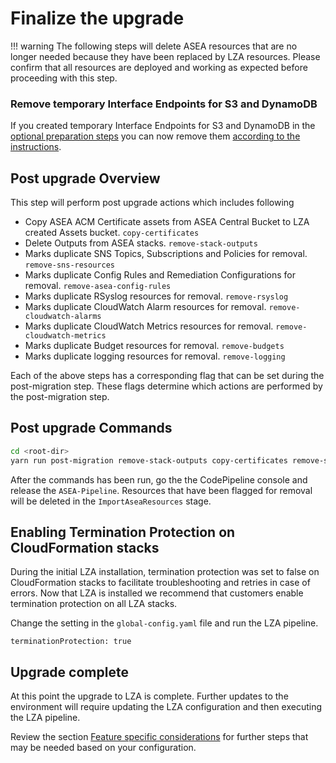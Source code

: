 
# Finalize the upgrade

!!! warning
    The following steps will delete ASEA resources that are no longer needed because they have been replaced by LZA resources. Please confirm that all resources are deployed and working as expected before proceeding with this step.

### Remove temporary Interface Endpoints for S3 and DynamoDB

If you created temporary Interface Endpoints for S3 and DynamoDB in the [optional preparation steps](./optional-steps.md#configure-interface-endpoints-for-s3-and-dynamodb) you can now remove them [according to the instructions](./optional-steps.md#removal-of-endpoints-after-the-lza-installation).


## Post upgrade Overview

This step will perform post upgrade actions which includes following

- Copy ASEA ACM Certificate assets from ASEA Central Bucket to LZA created Assets bucket. `copy-certificates`
- Delete Outputs from ASEA stacks. `remove-stack-outputs`
- Marks duplicate SNS Topics, Subscriptions and Policies for removal. `remove-sns-resources`
- Marks duplicate Config Rules and Remediation Configurations for removal. `remove-asea-config-rules`
- Marks duplicate RSyslog resources for removal. `remove-rsyslog`
- Marks duplicate CloudWatch Alarm resources for removal. `remove-cloudwatch-alarms`
- Marks duplicate CloudWatch Metrics resources for removal. `remove-cloudwatch-metrics`
- Marks duplicate Budget resources for removal. `remove-budgets`
- Marks duplicate logging resources for removal. `remove-logging`

Each of the above steps has a corresponding flag that can be set during the post-migration step. These flags determine which actions are performed by the post-migration step.

## Post upgrade Commands

```bash
cd <root-dir>
yarn run post-migration remove-stack-outputs copy-certificates remove-sns-resources remove-asea-config-rules remove-cloudwatch-alarms remove-cloudwatch-metrics remove-budgets remove-logging
```

After the commands has been run, go the the CodePipeline console and release the `ASEA-Pipeline`. Resources that have been flagged for removal will be deleted in the `ImportAseaResources` stage.

## Enabling Termination Protection on CloudFormation stacks

During the initial LZA installation, termination protection was set to false on CloudFormation stacks to facilitate troubleshooting and retries in case of errors. Now that LZA is installed we recommend that customers enable termination protection on all LZA stacks.

Change the setting in the `global-config.yaml` file and run the LZA pipeline.
```
terminationProtection: true
```

## Upgrade complete

At this point the upgrade to LZA is complete. Further updates to the environment will require updating the LZA configuration and then executing the LZA pipeline.

Review the section [Feature specific considerations](../comparison/feature-specific-considerations.md) for further steps that may be needed based on your configuration.
